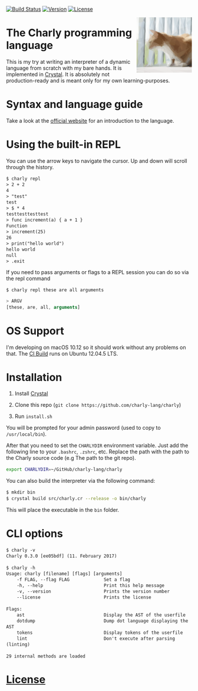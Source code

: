 [![Build Status](https://travis-ci.org/charly-lang/charly.svg?branch=master)](https://travis-ci.org/charly-lang/charly)
[![Version](https://img.shields.io/badge/Version-0.3.0-green.svg)](https://github.com/charly-lang/charly/releases/tag/v0.3.0)
[![License](https://img.shields.io/badge/License-MIT-blue.svg)](https://github.com/charly-lang/charly/blob/master/LICENSE)

<img align="right" alt="Charly" width="150" src="res/charly.png" />

# The Charly programming language

This is my try at writing an interpreter of a dynamic language from scratch with my bare hands. It is implemented in [Crystal](https://crystal-lang.org/). It is absolutely not production-ready and is meant only for my own learning-purposes.

# Syntax and language guide

Take a look at the [official website](https://charly-lang.github.io/charly/) for an introduction to the language.

# Using the built-in REPL

You can use the arrow keys to navigate the cursor. Up and down will scroll through the history.

```
$ charly repl
> 2 + 2
4
> "test"
test
> $ * 4
testtesttesttest
> func increment(a) { a + 1 }
Function
> increment(25)
26
> print("hello world")
hello world
null
> .exit
```

If you need to pass arguments or flags to a REPL session you can do so via the repl command
```
$ charly repl these are all arguments
```

```javascript
> ARGV
[these, are, all, arguments]
```

# OS Support
I'm developing on macOS 10.12 so it should work without any problems on that.
The [CI Build](https://travis-ci.com/charly-lang/charly) runs on Ubuntu 12.04.5 LTS.

# Installation
1. Install [Crystal](https://crystal-lang.org)
2. Clone this repo (`git clone https://github.com/charly-lang/charly`)

3. Run `install.sh`

You will be prompted for your admin password (used to copy to `/usr/local/bin`).

After that you need to set the `CHARLYDIR` environment variable. Just add the following line to your
`.bashrc`, `.zshrc`, etc. Replace the path with the path to the Charly source code (e.g The path to the git repo).

```bash
export CHARLYDIR=~/GitHub/charly-lang/charly
```

You can also build the interpreter via the following command:

```bash
$ mkdir bin
$ crystal build src/charly.cr --release -o bin/charly
```

This will place the executable in the `bin` folder.

# CLI options
```
$ charly -v
Charly 0.3.0 [ee05bdf] (11. February 2017)

$ charly -h
Usage: charly [filename] [flags] [arguments]
    -f FLAG, --flag FLAG             Set a flag
    -h, --help                       Print this help message
    -v, --version                    Prints the version number
    --license                        Prints the license

Flags:
    ast                              Display the AST of the userfile
    dotdump                          Dump dot language displaying the AST
    tokens                           Display tokens of the userfile
    lint                             Don't execute after parsing (linting)

29 internal methods are loaded
```

# [License](https://github.com/charly-lang/charly/blob/master/LICENSE)
